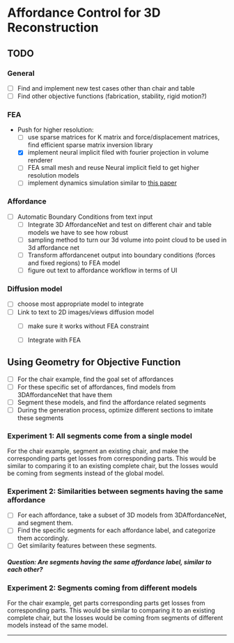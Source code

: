 # Affordance Control for 3D Reconstruction


## TODO

### General 
- [ ] Find and implement new test cases other than chair and table
- [ ] Find other objective functions (fabrication, stability, rigid motion?)
### FEA 
- Push for higher resolution:
  - [ ] use sparse matrices for K matrix and force/displacement matrices, find efficient sparse matrix inversion library
  - [x] implement neural implicit filed with fourier projection in volume renderer
  - [ ] FEA small mesh and reuse Neural implicit field to get higher resolution models
  - [ ] implement dynamics simulation similar to [this paper](https://openaccess.thecvf.com/content/CVPR2022/html/Hong_Fixing_Malfunctional_Objects_With_Learned_Physical_Simulation_and_Functional_Prediction_CVPR_2022_paper.html)
### Affordance
- [ ] Automatic Boundary Conditions from text input
  - [ ] Integrate 3D AffordanceNet and test on different chair and table models we have to see how robust
  - [ ] sampling method to turn our 3d volume into point cloud to be used in 3d affordance net
  - [ ] Transform affordancenet output into boundary conditions (forces and fixed regions) to FEA model
  - [ ] figure out text to affordance workflow in terms of UI
### Diffusion model
- [ ] choose most appropriate model to integrate
- [ ] Link to text to 2D images/views diffusion model
  - [ ] make sure it works without FEA constraint
  - [ ] Integrate with FEA


## Using Geometry for Objective Function
- [ ] For the chair example, find the goal set of affordances
- [ ] For these specific set of affordances, find models from 3DAffordanceNet that have them
- [ ] Segment these models, and find the affordance related segments
- [ ] During the generation process, optimize different sections to imitate these segments 

### Experiment 1: All segments come from a single model
For the chair example, segment an existing chair, and make the corresponding parts get losses from corresponding parts. 
This would be similar to comparing it to an existing complete chair, but the losses would be coming from segments instead of the global model. 

### Experiment 2: Similarities between segments having the same affordance 
- [ ] For each affordance, take a subset of 3D models from 3DAffordanceNet, and segment them. 
- [ ] Find the specific segments for each affordance label, and categorize them accordingly. 
- [ ] Get similarity features between these segments. 
##### Question: Are segments having the same affordance label, similar to each other?  

### Experiment 2: Segments coming from different models
For the chair example, get parts corresponding parts get losses from corresponding parts. 
This would be similar to comparing it to an existing complete chair, but the losses would be coming from segments of different models instead of the same model. 

---